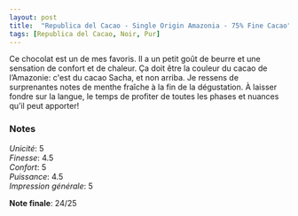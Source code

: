 ```yaml
---
layout: post
title:  "Republica del Cacao - Single Origin Amazonia - 75% Fine Cacao"
tags: [Republica del Cacao, Noir, Pur] 
---
```



Ce chocolat est un de mes favoris. Il a un petit goût de beurre et une sensation de confort et de chaleur. Ça doit être la couleur du cacao de l’Amazonie: c'est du cacao Sacha, et non arriba. Je ressens de surprenantes notes de menthe fraîche à la fin de la dégustation. À laisser fondre sur la langue, le temps de profiter de toutes les phases et nuances qu’il peut apporter!

### Notes

_Unicité_: 5  
_Finesse_: 4.5  
_Confort_: 5  
_Puissance_: 4.5  
_Impression générale_: 5

**Note finale**: 24/25